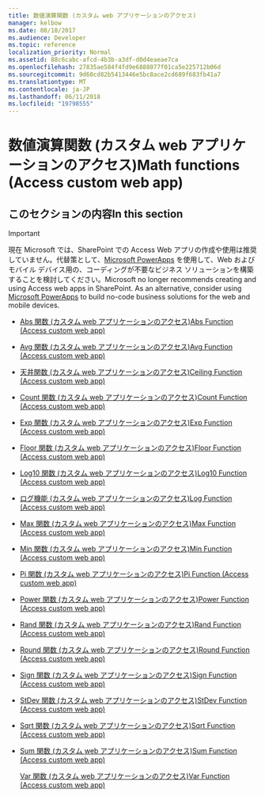 ```yaml
---
title: 数値演算関数 (カスタム web アプリケーションのアクセス)
manager: kelbow
ms.date: 08/18/2017
ms.audience: Developer
ms.topic: reference
localization_priority: Normal
ms.assetid: 88c6cabc-afcd-4b3b-a3df-d0d4eaeae7ca
ms.openlocfilehash: 27835ae584f4fd9e6888077f01ca5e225712b06d
ms.sourcegitcommit: 9d60cd82b5413446e5bc8ace2cd689f683fb41a7
ms.translationtype: MT
ms.contentlocale: ja-JP
ms.lasthandoff: 06/11/2018
ms.locfileid: "19798555"
---
```

# <a name="math-functions-access-custom-web-app"></a><span data-ttu-id="b90b2-102">数値演算関数 (カスタム web アプリケーションのアクセス)</span><span class="sxs-lookup"><span data-stu-id="b90b2-102">Math functions (Access custom web app)</span></span>

## <a name="in-this-section"></a><span data-ttu-id="b90b2-103">このセクションの内容</span><span class="sxs-lookup"><span data-stu-id="b90b2-103">In this section</span></span>

> [!IMPORTANT]
> <span data-ttu-id="b90b2-p101">現在 Microsoft では、SharePoint での Access Web アプリの作成や使用は推奨していません。代替策として、[Microsoft PowerApps](https://powerapps.microsoft.com/ja-jp/) を使用して、Web およびモバイル デバイス用の、コーディングが不要なビジネス ソリューションを構築することを検討してください。</span><span class="sxs-lookup"><span data-stu-id="b90b2-p101">Microsoft no longer recommends creating and using Access web apps in SharePoint. As an alternative, consider using [Microsoft PowerApps](https://powerapps.microsoft.com/ja-jp/) to build no-code business solutions for the web and mobile devices.</span></span> 
  
- [<span data-ttu-id="b90b2-106">Abs 関数 (カスタム web アプリケーションのアクセス)</span><span class="sxs-lookup"><span data-stu-id="b90b2-106">Abs Function (Access custom web app)</span></span>](abs-function-access-custom-web-app.md)
    
- [<span data-ttu-id="b90b2-107">Avg 関数 (カスタム web アプリケーションのアクセス)</span><span class="sxs-lookup"><span data-stu-id="b90b2-107">Avg Function (Access custom web app)</span></span>](avg-function-access-custom-web-app.md)
    
- [<span data-ttu-id="b90b2-108">天井関数 (カスタム web アプリケーションのアクセス)</span><span class="sxs-lookup"><span data-stu-id="b90b2-108">Ceiling Function (Access custom web app)</span></span>](ceiling-function-access-custom-web-app.md)
    
- [<span data-ttu-id="b90b2-109">Count 関数 (カスタム web アプリケーションのアクセス)</span><span class="sxs-lookup"><span data-stu-id="b90b2-109">Count Function (Access custom web app)</span></span>](count-function-access-custom-web-app.md)
    
- [<span data-ttu-id="b90b2-110">Exp 関数 (カスタム web アプリケーションのアクセス)</span><span class="sxs-lookup"><span data-stu-id="b90b2-110">Exp Function (Access custom web app)</span></span>](exp-function-access-custom-web-app.md)
    
- [<span data-ttu-id="b90b2-111">Floor 関数 (カスタム web アプリケーションのアクセス)</span><span class="sxs-lookup"><span data-stu-id="b90b2-111">Floor Function (Access custom web app)</span></span>](floor-function-access-custom-web-app.md)
    
- [<span data-ttu-id="b90b2-112">Log10 関数 (カスタム web アプリケーションのアクセス)</span><span class="sxs-lookup"><span data-stu-id="b90b2-112">Log10 Function (Access custom web app)</span></span>](log10-function-access-custom-web-app.md)
    
- [<span data-ttu-id="b90b2-113">ログ機能 (カスタム web アプリケーションのアクセス)</span><span class="sxs-lookup"><span data-stu-id="b90b2-113">Log Function (Access custom web app)</span></span>](log-function-access-custom-web-app.md)
    
- [<span data-ttu-id="b90b2-114">Max 関数 (カスタム web アプリケーションのアクセス)</span><span class="sxs-lookup"><span data-stu-id="b90b2-114">Max Function (Access custom web app)</span></span>](max-function-access-custom-web-app.md)
    
- [<span data-ttu-id="b90b2-115">Min 関数 (カスタム web アプリケーションのアクセス)</span><span class="sxs-lookup"><span data-stu-id="b90b2-115">Min Function (Access custom web app)</span></span>](min-function-access-custom-web-app.md)
    
- [<span data-ttu-id="b90b2-116">Pi 関数 (カスタム web アプリケーションのアクセス)</span><span class="sxs-lookup"><span data-stu-id="b90b2-116">Pi Function (Access custom web app)</span></span>](pi-function-access-custom-web-app.md)
    
- [<span data-ttu-id="b90b2-117">Power 関数 (カスタム web アプリケーションのアクセス)</span><span class="sxs-lookup"><span data-stu-id="b90b2-117">Power Function (Access custom web app)</span></span>](power-function-access-custom-web-app.md)
    
- [<span data-ttu-id="b90b2-118">Rand 関数 (カスタム web アプリケーションのアクセス)</span><span class="sxs-lookup"><span data-stu-id="b90b2-118">Rand Function (Access custom web app)</span></span>](rand-function-access-custom-web-app.md)
    
- [<span data-ttu-id="b90b2-119">Round 関数 (カスタム web アプリケーションのアクセス)</span><span class="sxs-lookup"><span data-stu-id="b90b2-119">Round Function (Access custom web app)</span></span>](round-function-access-custom-web-app.md)
    
- [<span data-ttu-id="b90b2-120">Sign 関数 (カスタム web アプリケーションのアクセス)</span><span class="sxs-lookup"><span data-stu-id="b90b2-120">Sign Function (Access custom web app)</span></span>](sign-function-access-custom-web-app.md)
    
- [<span data-ttu-id="b90b2-121">StDev 関数 (カスタム web アプリケーションのアクセス)</span><span class="sxs-lookup"><span data-stu-id="b90b2-121">StDev Function (Access custom web app)</span></span>](stdev-function-access-custom-web-app.md)
    
- [<span data-ttu-id="b90b2-122">Sqrt 関数 (カスタム web アプリケーションのアクセス)</span><span class="sxs-lookup"><span data-stu-id="b90b2-122">Sqrt Function (Access custom web app)</span></span>](sqrt-function-access-custom-web-app.md)
    
- [<span data-ttu-id="b90b2-123">Sum 関数 (カスタム web アプリケーションのアクセス)</span><span class="sxs-lookup"><span data-stu-id="b90b2-123">Sum Function (Access custom web app)</span></span>](sum-function-access-custom-web-app.md)
    
    [<span data-ttu-id="b90b2-124">Var 関数 (カスタム web アプリケーションのアクセス)</span><span class="sxs-lookup"><span data-stu-id="b90b2-124">Var Function (Access custom web app)</span></span>](var-function-access-custom-web-app.md)
    

